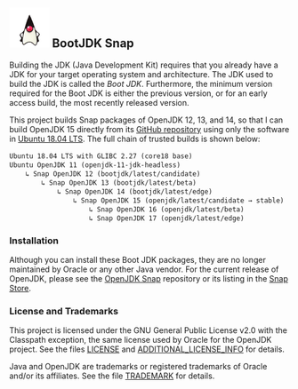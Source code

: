 ## ![Duke, the Java mascot, with arms akimbo](images/icon.png) BootJDK Snap

Building the JDK (Java Development Kit) requires that you already have a JDK for your target operating system and architecture. The JDK used to build the JDK is called the *Boot JDK*. Furthermore, the minimum version required for the Boot JDK is either the previous version, or for an early access build, the most recently released version.

This project builds Snap packages of OpenJDK 12, 13, and 14, so that I can build OpenJDK 15 directly from its [GitHub repository](https://github.com/openjdk/jdk15u.git) using only the software in [Ubuntu 18.04 LTS](https://cloud-images.ubuntu.com/bionic/current/). The full chain of trusted builds is shown below:

```
Ubuntu 18.04 LTS with GLIBC 2.27 (core18 base)
Ubuntu OpenJDK 11 (openjdk-11-jdk-headless)
    ↳ Snap OpenJDK 12 (bootjdk/latest/candidate)
        ↳ Snap OpenJDK 13 (bootjdk/latest/beta)
            ↳ Snap OpenJDK 14 (bootjdk/latest/edge)
                ↳ Snap OpenJDK 15 (openjdk/latest/candidate → stable)
                    ↳ Snap OpenJDK 16 (openjdk/latest/beta)
                    ↳ Snap OpenJDK 17 (openjdk/latest/edge)
```

### Installation

Although you can install these Boot JDK packages, they are no longer maintained by Oracle or any other Java vendor. For the current release of OpenJDK, please see the [OpenJDK Snap](https://github.com/jgneff/openjdk) repository or its listing in the [Snap Store](https://snapcraft.io/openjdk).

### License and Trademarks

This project is licensed under the GNU General Public License v2.0 with the Classpath exception, the same license used by Oracle for the OpenJDK project. See the files [LICENSE](LICENSE) and [ADDITIONAL_LICENSE_INFO](ADDITIONAL_LICENSE_INFO) for details.

Java and OpenJDK are trademarks or registered trademarks of Oracle and/or its affiliates. See the file [TRADEMARK](TRADEMARK) for details.
